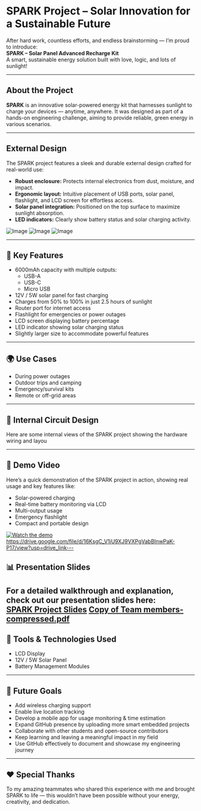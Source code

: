 #  SPARK Project – Solar Innovation for a Sustainable Future

 After hard work, countless efforts, and endless brainstorming — I’m proud to introduce:  
**SPARK – Solar Panel Advanced Recharge Kit**  
A smart, sustainable energy solution built with love, logic, and lots of sunlight!

---

##  About the Project

**SPARK** is an innovative solar-powered energy kit that harnesses sunlight to charge your devices — anytime, anywhere. It was designed as part of a hands-on engineering challenge, aiming to provide reliable, green energy in various scenarios.

---

##  External Design 

The SPARK project features a sleek and durable external design crafted for real-world use:
 
- **Robust enclosure:** Protects internal electronics from dust, moisture, and impact.  
- **Ergonomic layout:** Intuitive placement of USB ports, solar panel, flashlight, and LCD screen for effortless access.  
- **Solar panel integration:** Positioned on the top surface to maximize sunlight absorption.  
- **LED indicators:** Clearly show battery status and solar charging activity.  

![Image](https://github.com/user-attachments/assets/25d1831e-1460-4797-80ff-389c2eb1c69f)
![Image](https://github.com/user-attachments/assets/0262c5c4-5890-4a19-8a72-faacb8ed835f)
![Image](https://github.com/user-attachments/assets/0262c5c4-5890-4a19-8a72-faacb8ed835f)


---
 
## 🔋 Key Features

- 6000mAh capacity with multiple outputs:
  - USB-A
  - USB-C
  - Micro USB
- 12V / 5W solar panel for fast charging
- Charges from 50% to 100% in just 2.5 hours of sunlight
- Router port for internet access
- Flashlight for emergencies or power outages
- LCD screen displaying battery percentage
- LED indicator showing solar charging status
- Slightly larger size to accommodate powerful features

---

## 🌍 Use Cases

- During power outages
- Outdoor trips and camping
- Emergency/survival kits
- Remote or off-grid areas

---

## 🧠 Internal Circuit Design

Here are some internal views of the SPARK project showing the hardware wiring and layou

---

## 🎥 Demo Video

Here’s a quick demonstration of the SPARK project in action, showing real usage and key features like:

- Solar-powered charging
- Real-time battery monitoring via LCD
- Multi-output usage
- Emergency flashlight
- Compact and portable design

[![Watch the demo](https://img.youtube.com/vi/VIDEO_ID_HERE/0.jpg)](https://www.youtube.com/watch?v=VIDEO_ID_HERE)
https://drive.google.com/file/d/16KsgC_V1jU9XJ9VXPgVabBInwPaK-P17/view?usp=drive_link---

## 📊 Presentation Slides

For a detailed walkthrough and explanation, check out our presentation slides here:  
[SPARK Project Slides](https://your-slides-link-here.com)
[Copy of Team members-compressed.pdf](https://github.com/user-attachments/files/20762452/Copy.of.Team.members-compressed.pdf)
---

## 🔧 Tools & Technologies Used

- LCD Display
- 12V / 5W Solar Panel
- Battery Management Modules
---

## 🎯 Future Goals

- Add wireless charging support  
- Enable live location tracking  
- Develop a mobile app for usage monitoring & time estimation  
- Expand GitHub presence by uploading more smart embedded projects  
- Collaborate with other students and open-source contributors  
- Keep learning and leaving a meaningful impact in my field  
- Use GitHub effectively to document and showcase my engineering journey

---

## ❤️ Special Thanks

To my amazing teammates who shared this experience with me and brought SPARK to life — this wouldn’t have been possible without your energy, creativity, and dedication.

